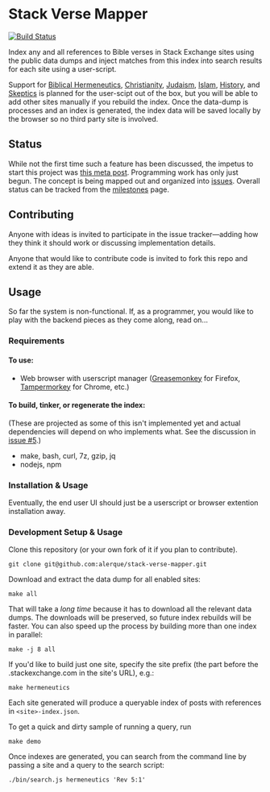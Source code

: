 # Stack Verse Mapper

[![Build Status](https://travis-ci.org/alerque/stack-verse-mapper.svg?branch=master)](https://travis-ci.org/alerque/stack-verse-mapper)

Index any and all references to Bible verses in Stack Exchange sites using the
public data dumps and inject matches from this index into search results for
each site using a user-script.

Support for [Biblical Hermeneutics][bh], [Christianity][cse],
[Judaism][miyodeya], [Islam][islam], [History][history], and
[Skeptics][skeptics] is planned for the user-scipt out of the box, but you will
be able to add other sites manually if you rebuild the index. Once the
data-dump is processes and an index is generated, the index data will be saved
locally by the browser so no third party site is involved.

## Status

While not the first time such a feature has been discussed, the impetus to
start this project was [this meta post][meta]. Programming work has only
just begun. The concept is being mapped out and organized into
[issues][issues]. Overall status can be tracked from the
[milestones][milestones] page.

## Contributing

Anyone with ideas is invited to participate in the issue tracker—adding how
they think it should work or discussing implementation details.

Anyone that would like to contribute code is invited to fork this repo and
extend it as they are able.

## Usage

So far the system is non-functional. If, as a programmer, you would like to
play with the backend pieces as they come along, read on…

### Requirements

#### To use:

* Web browser with userscript manager ([Greasemonkey][gm] for Firefox,
  [Tampermorkey][tm] for Chrome, etc.)

#### To build, tinker, or regenerate the index:

(These are projected as some of this isn't implemented yet and actual
dependencies will depend on who implements what. See the discussion in
[issue #5](https://github.com/alerque/stack-verse-mapper/issues/5).)

* make, bash, curl, 7z, gzip, jq
* nodejs, npm

### Installation & Usage

Eventually, the end user UI should just be a userscript or browser extention
installation away.

### Development Setup & Usage

Clone this repository (or your own fork of it if you plan to contribute).

    git clone git@github.com:alerque/stack-verse-mapper.git

Download and extract the data dump for all enabled sites:

    make all

That will take a *long time* because it has to download all the relevant data
dumps. The downloads will be preserved, so future index rebuilds will be
faster. You can also speed up the process by building more than one index in
parallel:

    make -j 8 all

If you'd like to build just one site, specify the site prefix (the part before
the .stackexchange.com in the site's URL), e.g.:

    make hermeneutics

Each site generated will produce a queryable index of posts with references
in `<site>-index.json`.

To get a quick and dirty sample of running a query, run

    make demo

Once indexes are generated, you can search from the command line by passing a
site and a query to the search script:

    ./bin/search.js hermeneutics 'Rev 5:1'

 [meta]: http://meta.hermeneutics.stackexchange.com/q/3241/36
 [issues]: https://github.com/alerque/stack-verse-mapper/issues
 [milestones]: https://github.com/alerque/stack-verse-mapper/milestones
 [bh]: http://hermeneutics.stackexchange.com
 [cse]: http://christianity.stackexchange.com/
 [miyodeya]: http://judaism.stackexchange.com/
 [islam]: http://islam.stackexchange.com/
 [history]: http://history.stackexchange.com/
 [skeptics]: http://skeptics.stackexchange.com/
 [gm]: https://addons.mozilla.org/en-US/firefox/addon/greasemonkey/
 [tm]: https://chrome.google.com/webstore/detail/tampermonkey/dhdgffkkebhmkfjojejmpbldmpobfkfo
